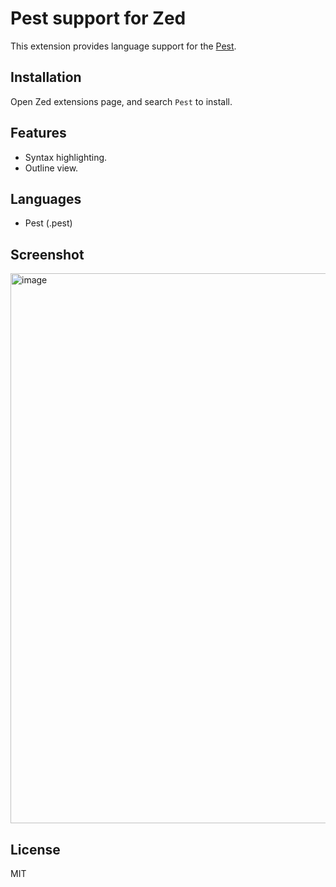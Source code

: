 # Pest support for Zed

This extension provides language support for the [Pest](https://pest.rs).

## Installation

Open Zed extensions page, and search `Pest` to install.

## Features

- Syntax highlighting.
- Outline view.

## Languages

- Pest (.pest)

## Screenshot

<img width="880" alt="image" src="https://github.com/pest-parser/zed-pest/assets/5518/d7938d4c-f931-4d1b-80dd-14fa660fe1f9">

## License

MIT
